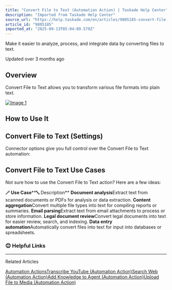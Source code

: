 ```yaml
---
title: "Convert File to Text (Automation Action) | Taskade Help Center"
description: "Imported from Taskade Help Center"
source_url: "https://help.taskade.com/en/articles/9805185-convert-file-to-text"
article_id: "9805185"
imported_at: "2025-09-13T05:04:09.579Z"
---
```


Make it easier to analyze, process, and integrate data by converting files to text.

Updated over 3 months ago

**Overview**
------------

Convert File to Text allows you to transform various file formats into plain text.

[![Image 1](../../.gitbook/assets/imported/convert-file-to-text-1.jpg)](https://downloads.intercomcdn.com/i/o/1164004298/56fefb0f0f7bbb3dcced70ad/convert-file-to-text.jpg?expires=1757741400&signature=c72148f5a77f9dd549c742959763d3e89947961f196a1cdf43efdeab3d6a7bda&req=dSEhEsl%2BmYNWUfMW1HO4zeox1nBCvYcpgMHJYIwkvzLjCnYaG3Ep49xyafe3%0AvOxMXOFgTHldOshmy0k%3D%0A)

How to Use It
-------------

Convert File to Text (Settings)
-------------------------------

Connector options give you full control over the Convert File to Text automation:

Convert File to Text Use Cases
------------------------------

Not sure how to use the Convert File to Text action? Here are a few ideas:

**🪄 Use Case****🔤 Description**
**Document analysis**Extract text from scanned documents or PDFs for analysis or data extraction.
**Content aggregation**Convert multiple file types into text for compiling reports or summaries.
**Email parsing**Extract text from email attachments to process or store information.
**Legal document review**Convert legal documents into text for easier review, search, and indexing.
**Data entry automation**Automatically convert files into text for input into databases or spreadsheets.
### 😊 Helpful Links

* * *

Related Articles

[Automation Actions](https://help.taskade.com/en/articles/8958470-automation-actions)[Transcribe YouTube (Automation Action)](https://help.taskade.com/en/articles/9805233-transcribe-youtube-automation-action)[Search Web (Automation Action)](https://help.taskade.com/en/articles/9862877-search-web-automation-action)[Add Knowledge to Agent (Automation Action)](https://help.taskade.com/en/articles/9994434-add-knowledge-to-agent-automation-action)[Upload File to Media (Automation Action)](https://help.taskade.com/en/articles/10111256-upload-file-to-media-automation-action)